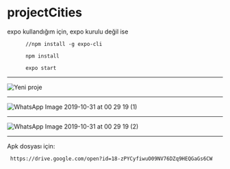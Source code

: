 # projectCities

expo kullandığım için, expo kurulu değil ise
     
          //npm install -g expo-cli
     
          npm install
     
          expo start

-----

![Yeni proje](https://user-images.githubusercontent.com/48731791/67901927-0da45980-fb79-11e9-85a4-c9a3c7b76297.gif)

-----

![WhatsApp Image 2019-10-31 at 00 29 19 (1)](https://user-images.githubusercontent.com/48731791/67900768-47c02c00-fb76-11e9-8f6c-124b8a8c704f.jpeg)

-----

![WhatsApp Image 2019-10-31 at 00 29 19 (2)](https://user-images.githubusercontent.com/48731791/67900741-3bd46a00-fb76-11e9-98df-b495bf1d9978.jpeg)

-----

Apk dosyası için:

     https://drive.google.com/open?id=18-zPYCyfiwuO09NV76DZq9HEQGaGs6CW

